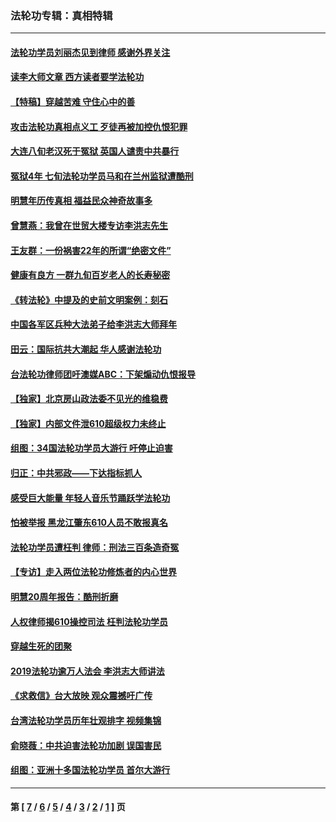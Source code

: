 ### 法轮功专辑：真相特辑
---
#### [法轮功学员刘丽杰见到律师 感谢外界关注](../../pages/nf4389/n13927012.md?04060430) 
#### [读李大师文章 西方读者要学法轮功](../../pages/nf4389/n13925142.md?04060430) 
#### [【特稿】穿越苦难 守住心中的善](../../pages/nf4389/n13784979.md?04060430) 
#### [攻击法轮功真相点义工 歹徒再被加控仇恨犯罪](../../pages/nf4389/n13601019.md?04060430) 
#### [大连八旬老汉死于冤狱 英国人谴责中共暴行](../../pages/nf4389/n13480118.md?04060430) 
#### [冤狱4年 七旬法轮功学员马和在兰州监狱遭酷刑](../../pages/nf4389/n13304688.md?04060430) 
#### [明慧年历传真相 福益民众神奇故事多](../../pages/nf4389/n13294545.md?04060430) 
#### [曾慧燕：我曾在世贸大楼专访李洪志先生](../../pages/nf4389/n12898729.md?04060430) 
#### [王友群：一份祸害22年的所谓“绝密文件”](../../pages/nf4389/n12871750.md?04060430) 
#### [健康有良方 一群九旬百岁老人的长寿秘密](../../pages/nf4389/n12847475.md?04060430) 
#### [《转法轮》中提及的史前文明案例：刻石](../../pages/nf4389/n12758577.md?04060430) 
#### [中国各军区兵种大法弟子给李洪志大师拜年](../../pages/nf4389/n12750047.md?04060430) 
#### [田云：国际抗共大潮起 华人感谢法轮功](../../pages/nf4389/n12357708.md?04060430) 
#### [台法轮功律师团吁澳媒ABC：下架煽动仇恨报导](../../pages/nf4389/n12279917.md?04060430) 
#### [【独家】北京房山政法委不见光的维稳费](../../pages/nf4389/n12031979.md?04060430) 
#### [【独家】内部文件泄610超级权力未终止](../../pages/nf4389/n12023895.md?04060430) 
#### [组图：34国法轮功学员大游行 吁停止迫害](../../pages/nf4389/n11492658.md?04060430) 
#### [归正：中共邪政——下达指标抓人](../../pages/nf4389/n11474770.md?04060430) 
#### [感受巨大能量 年轻人音乐节踊跃学法轮功](../../pages/nf4389/n11441981.md?04060430) 
#### [怕被举报 黑龙江肇东610人员不敢报真名](../../pages/nf4389/n11436499.md?04060430) 
#### [法轮功学员遭枉判 律师：刑法三百条造奇冤](../../pages/nf4389/n11433943.md?04060430) 
#### [【专访】走入两位法轮功修炼者的内心世界](../../pages/nf4389/n11415623.md?04060430) 
#### [明慧20周年报告：酷刑折磨](../../pages/nf4389/n11387954.md?04060430) 
#### [人权律师揭610操控司法 枉判法轮功学员](../../pages/nf4389/n11313370.md?04060430) 
#### [穿越生死的团聚](../../pages/nf4389/n11258922.md?04060430) 
#### [2019法轮功逾万人法会 李洪志大师讲法](../../pages/nf4389/n11265303.md?04060430) 
#### [《求救信》台大放映 观众震撼吁广传](../../pages/nf4389/n10922251.md?04060430) 
#### [台湾法轮功学员历年壮观排字 视频集锦](../../pages/nf4389/n10878789.md?04060430) 
#### [俞晓薇：中共迫害法轮功加剧 误国害民](../../pages/nf4389/n10859260.md?04060430) 
#### [组图：亚洲十多国法轮功学员 首尔大游行](../../pages/nf4389/n10781149.md?04060430) 

---
#### 第 [ [7](./7.md?04060430) / [6](./6.md?04060430) / [5](./5.md?04060430) / [4](./4.md?04060430) / [3](./3.md?04060430) / [2](./2.md?04060430) / [1](./1.md?04060430) ] 页
